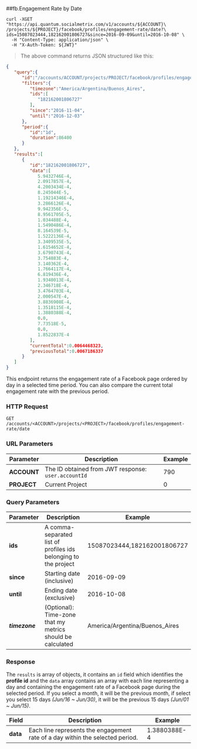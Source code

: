 ##fb.Engagement Rate by Date 
```shell
curl -XGET "https://api.quantum.socialmetrix.com/v1/accounts/${ACCOUNT}\
/projects/${PROJECT}/facebook/profiles/engagement-rate/date?\
ids=15087023444,182162001806727&since=2016-09-09&until=2016-10-08" \
  -H "Content-Type: application/json" \
  -H "X-Auth-Token: ${JWT}"
```

> The above command returns JSON structured like this:

```json
{  
   "query":{  
      "id":"/accounts/ACCOUNT/projects/PROJECT/facebook/profiles/engagement-rate/date",
      "filters":{  
         "timezone":"America/Argentina/Buenos_Aires",
         "ids":[  
            "182162001806727"
         ],
         "since":"2016-11-04",
         "until":"2016-12-03"
      },
      "period":{  
         "id":"1d",
         "duration":86400
      }
   },
   "results":[  
      {  
         "id":"182162001806727",
         "data":[  
            5.9432746E-4,
            2.0917857E-4,
            4.2003434E-4,
            8.245044E-5,
            1.19214346E-4,
            3.2866126E-4,
            9.942356E-5,
            8.9561705E-5,
            1.034488E-4,
            1.5490486E-4,
            8.164539E-5,
            1.5222136E-4,
            3.3409535E-5,
            1.6154652E-4,
            3.6790743E-4,
            3.754883E-4,
            3.140362E-4,
            1.7664117E-4,
            6.819436E-4,
            1.9348013E-4,
            2.346718E-4,
            3.4764703E-4,
            2.000547E-4,
            3.8836908E-4,
            1.3518115E-4,
            1.3880388E-4,
            0.0,
            7.73518E-5,
            0.0,
            1.8522837E-4
         ],
         "currentTotal":0.0064468323,
         "previousTotal":0.0067186337
      }
   ]
}
```

This endpoint returns the engagement rate of a Facebook page ordered by day in a selected time period. You can also compare the current total engagement rate with the previous period. 

### HTTP Request

`GET /accounts/<ACCOUNT>/projects/<PROJECT>/facebook/profiles/engagement-rate/date`

### URL Parameters

Parameter | Description | Example
--------- | ----------- | -----------
**ACCOUNT** | The ID obtained from JWT response: `user.accountId` | 790
**PROJECT** | Current Project | 0

### Query Parameters

Parameter | Description | Example
--------- | ----------- | -----------
**ids** | A comma-separated list of profiles ids belonging to the project | 15087023444,182162001806727
**since** | Starting date (inclusive) | 2016-09-09
**until** | Ending date (exclusive) | 2016-10-08
***timezone*** | (Optional): Time-zone that my metrics should be calculated | America/Argentina/Buenos_Aires

### Response

The `results` is array of objects, it contains an `id` field which identifies the **profile id** and the `data` array contains an array with each line representing a day and containing the engagement rate of a Facebook page during the selected period. If you select a month, it will be the previous month, if select you select 15 days *(Jun/16 ~ Jun/30)*, it will be the previous 15 days *(Jun/01 ~ Jun/15)*. 

Field | Description | Example
--------- | ----------- | -----------
**data** | Each line represents the engagement rate of a day within the selected period. | 1.3880388E-4

